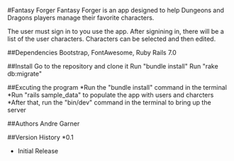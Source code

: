 #Fantasy Forger
Fantasy Forger is an app designed to help Dungeons and Dragons players manage their favorite characters.

The user must sign in to you use the app. After signining in, there will be a list of the user characters. Characters can be selected and then edited.

##Dependencies 
Bootstrap, FontAwesome, Ruby Rails 7.0

##Install
Go to the repository and clone it
Run "bundle install"
Run "rake db:migrate"

##Excuting the program
*Run the "bundle install" command in the terminal
*Run "rails sample_data" to populate the app with users and charcters
*After that, run the "bin/dev" command in the terminal to bring up the server



##Authors
Andre Garner

##Version History
*0.1
  * Initial Release
